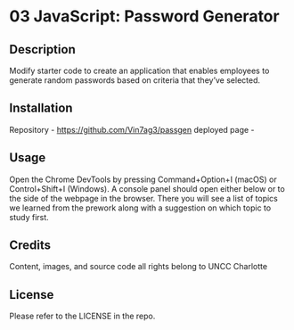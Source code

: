 # 03 JavaScript: Password Generator

## Description

Modify starter code to create an application that enables employees to generate random passwords based on criteria that they’ve selected.

## Installation

Repository - https://github.com/Vin7ag3/passgen
deployed page - 

## Usage

Open the Chrome DevTools by pressing Command+Option+I (macOS) or Control+Shift+I (Windows). A console panel should open either below or to the side of the webpage in the browser. There you will see a list of topics we learned from the prework along with a suggestion on which topic to study first.

## Credits

Content, images, and source code all rights belong to UNCC Charlotte 

## License

Please refer to the LICENSE in the repo.
